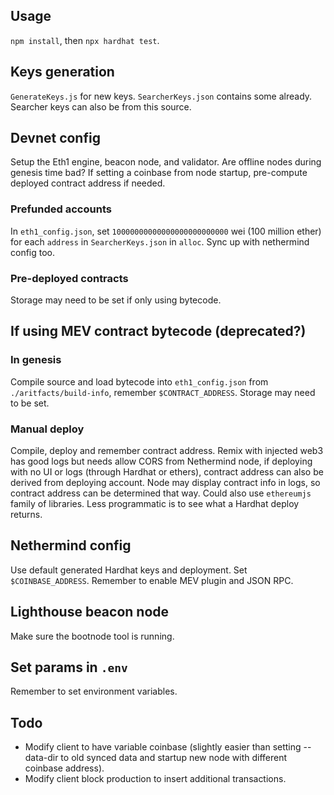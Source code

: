 ## Usage
`npm install`, then `npx hardhat test`. 

## Keys generation
`GenerateKeys.js` for new keys. `SearcherKeys.json` contains some already. Searcher keys can also be from this source.

## Devnet config 
Setup the Eth1 engine, beacon node, and validator. Are offline nodes during genesis time bad? If setting a coinbase from node startup, pre-compute deployed contract address if needed. 

### Prefunded accounts
In `eth1_config.json`, set `10000000000000000000000000` wei (100 million ether) for each `address` in `SearcherKeys.json` in `alloc`. Sync up with nethermind config too. 

### Pre-deployed contracts
Storage may need to be set if only using bytecode.

## If using MEV contract bytecode (deprecated?)
### In genesis
Compile source and load bytecode into `eth1_config.json` from `./aritfacts/build-info`, remember `$CONTRACT_ADDRESS`. Storage may need to be set. 
### Manual deploy
Compile, deploy and remember contract address. Remix with injected web3 has good logs but needs allow CORS from Nethermind node, if deploying with no UI or logs (through Hardhat or ethers), contract address can also be derived from deploying account. Node may display contract info in logs, so contract address can be determined that way. Could also use `ethereumjs` family of libraries. Less programmatic is to see what a Hardhat deploy returns.
## Nethermind config
Use default generated Hardhat keys and deployment. Set `$COINBASE_ADDRESS`. Remember to enable MEV plugin and JSON RPC.
## Lighthouse beacon node
Make sure the bootnode tool is running.
## Set params in `.env`
Remember to set environment variables.
## Todo
* Modify client to have variable coinbase (slightly easier than setting --data-dir to old synced data and startup new node with different coinbase address).
* Modify client block production to insert additional transactions.